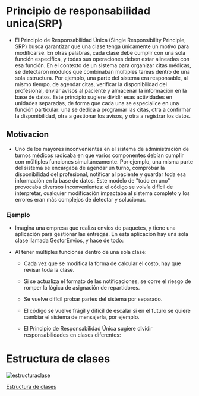 # Principio de responsabilidad unica(SRP)

- El Principio de Responsabilidad Única (Single Responsibility Principle, SRP) busca garantizar que una clase tenga únicamente un motivo para modificarse. En otras palabras, cada clase debe cumplir con una sola función específica, y todas sus operaciones deben estar alineadas con esa función.
 En el contexto de un sistema para organizar citas médicas, se detectaron módulos que combinaban múltiples tareas dentro de una sola estructura. Por ejemplo, una parte del sistema era responsable, al mismo tiempo, de agendar citas, verificar la disponibilidad del profesional, enviar avisos al paciente y almacenar la información en la base de datos. Este principio sugiere dividir esas actividades en unidades separadas, de forma que cada una se especialice en una función particular: una se dedica a programar las citas, otra a confirmar la disponibilidad, otra a gestionar los avisos, y otra a registrar los datos.

## Motivacion 

- Uno de los mayores inconvenientes en el sistema de administración de turnos médicos radicaba en que varios componentes debían cumplir con múltiples funciones simultáneamente. Por ejemplo, una misma parte del sistema se encargaba de agendar un turno, comprobar la disponibilidad del profesional, notificar al paciente y guardar toda esa información en la base de datos. Este modelo de "todo en uno" provocaba diversos inconvenientes: el código se volvía difícil de interpretar, cualquier modificación impactaba al sistema completo y los errores eran más complejos de detectar y solucionar.

### Ejemplo

- Imagina una empresa que realiza envíos de paquetes, y tiene una aplicación para gestionar las entregas. En esta aplicación hay una sola clase llamada GestorEnvios, y hace de todo:

- Al tener múltiples funciones dentro de una sola clase:

   - Cada vez que se modifica la forma de calcular el costo, hay que revisar toda la clase.

   - Si se actualiza el formato de las notificaciones, se corre el riesgo de romper la lógica de asignación de repartidores.

   - Se vuelve difícil probar partes del sistema por separado.

   - El código se vuelve frágil y difícil de escalar si en el futuro se quiere cambiar el sistema de mensajería, por ejemplo.

   - El Principio de Responsabilidad Única sugiere dividir responsabilidades en clases diferentes:


# Estructura de clases

![estructuraclase](https://github.com/user-attachments/assets/b94641a1-25e5-43f8-b268-269bffee7f73)

[Estructura de clases](https://drive.google.com/file/d/1oQXrOuHMdi9tpImqi_DxNHRIcTrxfBV_/view?usp=sharing)






